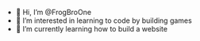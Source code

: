- 👋 Hi, I’m @FrogBroOne
- 👀 I’m interested in learning to code by building games
- 🌱 I’m currently learning how to build a website

<!---
FrogBroOne/FrogBroOne is a ✨ special ✨ repository because its `README.md` (this file) appears on your GitHub profile.
You can click the Preview link to take a look at your changes.
--->
